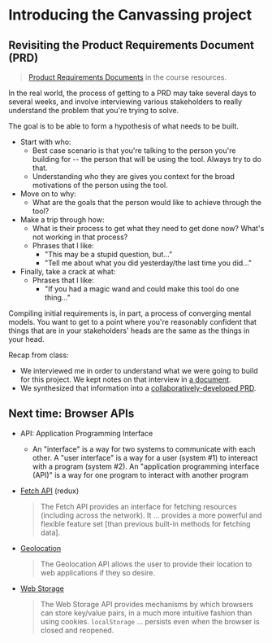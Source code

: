 # Introducing the Canvassing project

## Revisiting the Product Requirements Document (PRD)

> [Product Requirements Documents](https://github.com/musa-611-fall-2022/course-info/blob/main/resources/product-requirements-documents.md) in the course resources.

In the real world, the process of getting to a PRD may take several days to several weeks, and involve interviewing various stakeholders to really understand the problem that you're trying to solve.

The goal is to be able to form a hypothesis of what needs to be built.
- Start with who:
  - Best case scenario is that you're talking to the person you're building for -- the person that will be using the tool. Always try to do that.
  - Understanding who they are gives you context for the broad motivations of the person using the tool.
- Move on to why:
  - What are the goals that the person would like to achieve through the tool?
- Make a trip through how:
  - What is their process to get what they need to get done now? What's not working in that process?
  - Phrases that I like:
    - "This may be a stupid question, but..."
    - "Tell me about what you did yesterday/the last time you did..."
- Finally, take a crack at what:
  - Phrases that I like:
    - "If you had a magic wand and could make this tool do one thing..."

Compiling initial requirements is, in part, a process of converging mental models. You want to get to a point where you're reasonably confident that things that are in your stakeholders' heads are the same as the things in your head.

Recap from class:
* We interviewed me in order to understand what we were going to build for this project. We kept notes on that interview in [a document](https://docs.google.com/document/d/1jbbZi_qUqtLqOTgapmZ7r1Rsrqqvl_TEwOnCsW41L1M/edit?usp=sharing).
* We synthesized that information into a [collaboratively-developed PRD](https://github.com/musa-611-fall-2022/voter-canvassing/blob/main/PRD.md).

## Next time: Browser APIs

* API: Application Programming Interface
  * An "interface" is a way for two systems to communicate with each other. A "user interface" is a way for a user (system #1) to intereact with a program (system #2). An "application programming interface (API)" is a way for one program to interact with another program
* [Fetch API](https://developer.mozilla.org/en-US/docs/Web/API/Fetch_API) (redux)
  
  > The Fetch API provides an interface for fetching resources (including across the network). It ... provides a more powerful and flexible feature set [than previous built-in methods for fetching data].
* [Geolocation](https://developer.mozilla.org/en-US/docs/Web/API/Geolocation_API)

  > The Geolocation API allows the user to provide their location to web applications if they so desire.
* [Web Storage](https://developer.mozilla.org/en-US/docs/Web/API/Web_Storage_API)

  > The Web Storage API provides mechanisms by which browsers can store key/value pairs, in a much more intuitive fashion than using cookies. `localStorage` ... persists even when the browser is closed and reopened.